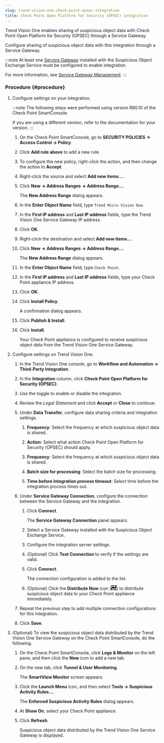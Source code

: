 ```yaml
---
slug: trend-vision-one-check-point-opsec-integration
title: Check Point Open Platform for Security (OPSEC) integration
---
```


Trend Vision One enables sharing of suspicious object data with Check Point Open Platform for Security (OPSEC) through a Service Gateway.

Configure sharing of suspicious object data with this integration through a Service Gateway.

:::note
At least one [Service Gateway](deployment-guides.md) installed with the Suspicious Object Exchange Service must be configured to enable integration.

For more information, see [Service Gateway Management](service-gateway-management.md).
:::

### Procedure {#procedure}

1.  Configure settings on your integration.

    :::note
    The following steps were performed using version R80.10 of the Check Point SmartConsole.

    If you are using a different version, refer to the documentation for your version.
    :::

    1.  On the Check Point SmartConsole, go to **SECURITY POLICIES → Access Control → Policy**.

    2.  Click **Add rule above** to add a new rule.

    3.  To configure the new policy, right-click the action, and then change the action to **Accept**.

    4.  Right-click the source and select **Add new items...**.

    5.  Click **New → Address Ranges → Address Range...**.

        The **New Address Range** dialog appears.

    6.  In the **Enter Object Name** field, type `Trend Micro Vision One`.

    7.  In the **First IP address** and **Last IP address** fields, type the Trend Vision One Service Gateway IP address.

    8.  Click **OK**.

    9.  Right-click the destination and select **Add new items...**.

    10. Click **New → Address Ranges → Address Range...**.

        The **New Address Range** dialog appears.

    11. In the **Enter Object Name** field, type `Check Point`.

    12. In the **First IP address** and **Last IP address** fields, type your Check Point appliance IP address.

    13. Click **OK**.

    14. Click **Install Policy**.

        A confirmation dialog appears.

    15. Click **Publish & Install**.

    16. Click **Install**.

        Your Check Point appliance is configured to receive suspicious object data from the Trend Vision One Service Gateway.

2.  Configure settings on Trend Vision One.

    1.  In the Trend Vision One console, go to **Workflow and Automation → Third-Party Integration**.

    2.  In the **Integration** column, click **Check Point Open Platform for Security (OPSEC)**.

    3.  Use the toggle to enable or disable the integration.

    4.  Review the *Legal Statement* and click **Accept** or **Close** to continue.

    5.  Under **Data Transfer**, configure data sharing criteria and integration settings.

        1.  **Frequency**: Select the frequency at which suspicious object data is shared.

        2.  **Action**: Select what action Check Point Open Platform for Security (OPSEC) should apply.

        3.  **Frequency**: Select the frequency at which suspicious object data is shared.

        4.  **Batch size for processing**: Select the batch size for processing.

        5.  **Time before integration process timeout**: Select time before the integration process times out.

    6.  Under **Service Gateway Connection**, configure the connection between the Service Gateway and the integration.

        1.  Click **Connect**.

            The **Service Gateway Connection** panel appears.

        2.  Select a Service Gateway installed with the Suspicious Object Exchange Service.

        3.  Configure the integration server settings.

        4.  (Optional) Click **Test Connection** to verify if the settings are valid.

        5.  Click **Connect**.

            The connection configuration is added to the list.

        6.  (Optional) Click the **Distribute Now** icon (![](/images/GenerateNowIcon=GUID-60CE3573-F37D-4CD3-9E0A-74C7DCBF3525.webp)) to distribute suspicious object data to your Check Point appliance immediately.

    7.  Repeat the previous step to add multiple connection configurations for this integration.

    8.  Click **Save**.

3.  (Optional) To view the suspicious object data distributed by the Trend Vision One Service Gateway on the Check Point SmartConsole, do the following.

    1.  On the Check Point SmartConsole, click **Logs & Monitor** on the left pane, and then click the **New** icon to add a new tab.

    2.  On the new tab, click **Tunnel & User Monitoring**.

        The **SmartView Monitor** screen appears.

    3.  Click the **Launch Menu** icon, and then select **Tools → Suspicious Activity Rules...**.

        The **Enforced Suspicious Activity Rules** dialog appears.

    4.  At **Show On**, select your Check Point appliance.

    5.  Click **Refresh**.

        Suspicious object data distributed by the Trend Vision One Service Gateway is displayed.
